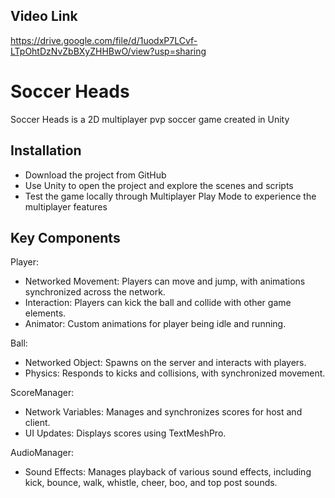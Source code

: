 ## Video Link

https://drive.google.com/file/d/1uodxP7LCvf-LTpOhtDzNvZbBXyZHHBwO/view?usp=sharing

# Soccer Heads

Soccer Heads is a 2D multiplayer pvp soccer game created in Unity 

## Installation

- Download the project from GitHub 
- Use Unity to open the project and explore the scenes and scripts
- Test the game locally through Multiplayer Play Mode to experience the multiplayer features

## Key Components

Player:
- Networked Movement: Players can move and jump, with animations synchronized across the network.
- Interaction: Players can kick the ball and collide with other game elements.
- Animator: Custom animations for player being idle and running.

Ball:
- Networked Object: Spawns on the server and interacts with players.
- Physics: Responds to kicks and collisions, with synchronized movement.

ScoreManager:
- Network Variables: Manages and synchronizes scores for host and client.
- UI Updates: Displays scores using TextMeshPro.

AudioManager:
- Sound Effects: Manages playback of various sound effects, including kick, bounce, walk, whistle, cheer, boo, and top post sounds.
